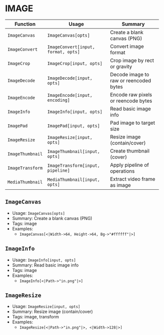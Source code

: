 # IMAGE

| Function | Usage | Summary |
|---|---|---|
| `ImageCanvas` | `ImageCanvas[opts]` | Create a blank canvas (PNG) |
| `ImageConvert` | `ImageConvert[input, format, opts]` | Convert image format |
| `ImageCrop` | `ImageCrop[input, opts]` | Crop image by rect or gravity |
| `ImageDecode` | `ImageDecode[input, opts]` | Decode image to raw or reencoded bytes |
| `ImageEncode` | `ImageEncode[input, encoding]` | Encode raw pixels or reencode bytes |
| `ImageInfo` | `ImageInfo[input, opts]` | Read basic image info |
| `ImagePad` | `ImagePad[input, opts]` | Pad image to target size |
| `ImageResize` | `ImageResize[input, opts]` | Resize image (contain/cover) |
| `ImageThumbnail` | `ImageThumbnail[input, opts]` | Create thumbnail (cover) |
| `ImageTransform` | `ImageTransform[input, pipeline]` | Apply pipeline of operations |
| `MediaThumbnail` | `MediaThumbnail[input, opts]` | Extract video frame as image |

## `ImageCanvas`

- Usage: `ImageCanvas[opts]`
- Summary: Create a blank canvas (PNG)
- Tags: image
- Examples:
  - `ImageCanvas[<|Width->64, Height->64, Bg->"#ffffff"|>]`

## `ImageInfo`

- Usage: `ImageInfo[input, opts]`
- Summary: Read basic image info
- Tags: image
- Examples:
  - `ImageInfo[<|Path->"in.png"|>]`

## `ImageResize`

- Usage: `ImageResize[input, opts]`
- Summary: Resize image (contain/cover)
- Tags: image, transform
- Examples:
  - `ImageResize[<|Path->"in.png"|>, <|Width->128|>]`
